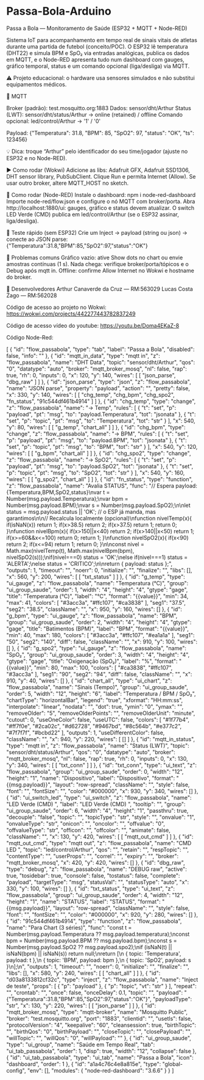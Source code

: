 # Passa-Bola-Arduino
Passa a Bola — Monitoramento de Saúde (ESP32 + MQTT + Node-RED)

Sistema IoT para acompanhamento em tempo real de sinais vitais de atletas durante uma partida de futebol (conceito/POC). O ESP32 lê temperatura (DHT22) e simula BPM e SpO₂ via entradas analógicas, publica os dados em MQTT, e o Node-RED apresenta tudo num dashboard com gauges, gráfico temporal, status e um comando opcional (liga/desliga) via MQTT.

⚠️ Projeto educacional: o hardware usa sensores simulados e não substitui equipamentos médicos.

🔌 MQTT

Broker (padrão): test.mosquitto.org:1883
Dados: sensor/dht/Arthur
Status (LWT): sensor/dht/status/Arthur → online (retained) / offline
Comando opcional: led/control/Arthur → '1' / '0'

Payload:
{"Temperatura": 31.8, "BPM": 85, "SpO2": 97, "status": "OK", "ts": 123456}

💡 Dica: troque “Arthur” pelo identificador do seu time/jogador (ajuste no ESP32 e no Node-RED).

▶️ Como rodar (Wokwi)
Adicione as libs: Adafruit GFX, Adafruit SSD1306, DHT sensor library, PubSubClient.
Clique Run e permita Internet (Allow).
Se usar outro broker, altere MQTT_HOST no sketch.

🧭 Como rodar (Node-RED)
Instale o dashboard:
npm i node-red-dashboard
Importe node-red/flow.json e configure o nó MQTT com broker/porta.
Abra http://localhost:1880/ui: gauges, gráfico e status devem atualizar.
O switch LED Verde (CMD) publica em led/control/Arthur (se o ESP32 assinar, liga/desliga).

🧪 Teste rápido (sem ESP32)
Crie um Inject → payload (string ou json) → conecte ao JSON parse:
{"Temperatura":31.8,"BPM":85,"SpO2":97,"status":"OK"}

🐞 Problemas comuns
Gráfico vazio: ative Show dots no chart ou envie amostras contínuas (1 s).
Nada chega: verifique broker/porta/tópicos e o Debug após mqtt in.
Offline: confirme Allow Internet no Wokwi e hostname do broker.

👥 Desenvolvedores
Arthur Canaverde da Cruz — RM:563029
Lucas Costa Zago — RM:562028

Código de acesso ao projeto no Wokwi:
https://wokwi.com/projects/442277443782837249

Código de acesso vídeo do youtube:
https://youtu.be/Doma4EKaZ-8

Código Node-Red:

[
    {
        "id": "flow_passabola",
        "type": "tab",
        "label": "Passa a Bola",
        "disabled": false,
        "info": ""
    },
    {
        "id": "mqtt_in_data",
        "type": "mqtt in",
        "z": "flow_passabola",
        "name": "DHT Data",
        "topic": "sensor/dht/Arthur",
        "qos": "0",
        "datatype": "auto",
        "broker": "mqtt_broker_mosq",
        "nl": false,
        "rap": true,
        "rh": 0,
        "inputs": 0,
        "x": 120,
        "y": 140,
        "wires": [
            [
                "json_parse",
                "dbg_raw"
            ]
        ]
    },
    {
        "id": "json_parse",
        "type": "json",
        "z": "flow_passabola",
        "name": "JSON parse",
        "property": "payload",
        "action": "",
        "pretty": false,
        "x": 330,
        "y": 140,
        "wires": [
            [
                "chg_temp",
                "chg_bpm",
                "chg_spo2",
                "fn_status",
                "91c544df461b4914"
            ]
        ]
    },
    {
        "id": "chg_temp",
        "type": "change",
        "z": "flow_passabola",
        "name": "→ Temp",
        "rules": [
            {
                "t": "set",
                "p": "payload",
                "pt": "msg",
                "to": "payload.Temperatura",
                "tot": "jsonata"
            },
            {
                "t": "set",
                "p": "topic",
                "pt": "msg",
                "to": "Temperatura",
                "tot": "str"
            }
        ],
        "x": 540,
        "y": 80,
        "wires": [
            [
                "g_temp",
                "chart_all"
            ]
        ]
    },
    {
        "id": "chg_bpm",
        "type": "change",
        "z": "flow_passabola",
        "name": "→ BPM",
        "rules": [
            {
                "t": "set",
                "p": "payload",
                "pt": "msg",
                "to": "payload.BPM",
                "tot": "jsonata"
            },
            {
                "t": "set",
                "p": "topic",
                "pt": "msg",
                "to": "BPM",
                "tot": "str"
            }
        ],
        "x": 540,
        "y": 120,
        "wires": [
            [
                "g_bpm",
                "chart_all"
            ]
        ]
    },
    {
        "id": "chg_spo2",
        "type": "change",
        "z": "flow_passabola",
        "name": "→ SpO2",
        "rules": [
            {
                "t": "set",
                "p": "payload",
                "pt": "msg",
                "to": "payload.SpO2",
                "tot": "jsonata"
            },
            {
                "t": "set",
                "p": "topic",
                "pt": "msg",
                "to": "SpO2",
                "tot": "str"
            }
        ],
        "x": 540,
        "y": 160,
        "wires": [
            [
                "g_spo2",
                "chart_all"
            ]
        ]
    },
    {
        "id": "fn_status",
        "type": "function",
        "z": "flow_passabola",
        "name": "Avalia STATUS",
        "func": "// Espera payload: {Temperatura,BPM,SpO2,status}\nvar t = Number(msg.payload.Temperatura);\nvar bpm = Number(msg.payload.BPM);\nvar s = Number(msg.payload.SpO2);\n\nlet status = msg.payload.status || 'OK'; // o ESP já manda, mas garantimos\n\n// Recalcula localmente (opcional)\nfunction nivelTemp(x){ if(isNaN(x)) return 1; if(x>38.5) return 2; if(x>37.5) return 1; return 0; }\nfunction nivelBpm(x){ if(x>150||x<40) return 2; if(x>140||x<50) return 1; if(x>=60&&x<=100) return 0; return 1; }\nfunction nivelSpO2(x){ if(x<90) return 2; if(x<=94) return 1; return 0; }\n\nconst nivel = Math.max(nivelTemp(t), Math.max(nivelBpm(bpm), nivelSpO2(s)));\nif(nivel===0) status = 'OK';\nelse if(nivel===1) status = 'ALERTA';\nelse status = 'CRITICO';\n\nreturn { payload: status };",
        "outputs": 1,
        "timeout": "",
        "noerr": 0,
        "initialize": "",
        "finalize": "",
        "libs": [],
        "x": 560,
        "y": 200,
        "wires": [
            [
                "txt_status"
            ]
        ]
    },
    {
        "id": "g_temp",
        "type": "ui_gauge",
        "z": "flow_passabola",
        "name": "Temperatura (°C)",
        "group": "ui_group_saude",
        "order": 1,
        "width": "4",
        "height": "4",
        "gtype": "gage",
        "title": "Temperatura (°C)",
        "label": "°C",
        "format": "{{value}}",
        "min": 34,
        "max": 41,
        "colors": [
            "#3acc3a",
            "#ffc107",
            "#ca3838"
        ],
        "seg1": "37.5",
        "seg2": "38.5",
        "className": "",
        "x": 950,
        "y": 160,
        "wires": []
    },
    {
        "id": "g_bpm",
        "type": "ui_gauge",
        "z": "flow_passabola",
        "name": "BPM",
        "group": "ui_group_saude",
        "order": 2,
        "width": "4",
        "height": "4",
        "gtype": "gage",
        "title": "Batimentos (BPM)",
        "label": "BPM",
        "format": "{{value}}",
        "min": 40,
        "max": 180,
        "colors": [
            "#3acc3a",
            "#ffc107",
            "#ea1a1a"
        ],
        "seg1": "50",
        "seg2": "140",
        "diff": false,
        "className": "",
        "x": 910,
        "y": 100,
        "wires": []
    },
    {
        "id": "g_spo2",
        "type": "ui_gauge",
        "z": "flow_passabola",
        "name": "SpO₂",
        "group": "ui_group_saude",
        "order": 3,
        "width": "4",
        "height": "4",
        "gtype": "gage",
        "title": "Oxigenação (SpO₂)",
        "label": "%",
        "format": "{{value}}",
        "min": 80,
        "max": 100,
        "colors": [
            "#ca3838",
            "#ffc107",
            "#3acc3a"
        ],
        "seg1": "90",
        "seg2": "94",
        "diff": false,
        "className": "",
        "x": 910,
        "y": 40,
        "wires": []
    },
    {
        "id": "chart_all",
        "type": "ui_chart",
        "z": "flow_passabola",
        "name": "Sinais (Tempo)",
        "group": "ui_group_saude",
        "order": 5,
        "width": "12",
        "height": "6",
        "label": "Temperatura / BPM / SpO₂",
        "chartType": "horizontalBar",
        "legend": "true",
        "xformat": "HH:mm:ss",
        "interpolate": "linear",
        "nodata": "",
        "dot": true,
        "ymin": "0",
        "ymax": "",
        "removeOlder": "5",
        "removeOlderPoints": "",
        "removeOlderUnit": "minute",
        "cutout": 0,
        "useOneColor": false,
        "useUTC": false,
        "colors": [
            "#1f77b4",
            "#ff7f0e",
            "#2ca02c",
            "#d62728",
            "#9467bd",
            "#8c564b",
            "#e377c2",
            "#7f7f7f",
            "#bcbd22"
        ],
        "outputs": 1,
        "useDifferentColor": false,
        "className": "",
        "x": 940,
        "y": 220,
        "wires": [
            []
        ]
    },
    {
        "id": "mqtt_in_status",
        "type": "mqtt in",
        "z": "flow_passabola",
        "name": "Status (LWT)",
        "topic": "sensor/dht/status/Arthur",
        "qos": "0",
        "datatype": "auto",
        "broker": "mqtt_broker_mosq",
        "nl": false,
        "rap": true,
        "rh": 0,
        "inputs": 0,
        "x": 130,
        "y": 340,
        "wires": [
            [
                "txt_conn"
            ]
        ]
    },
    {
        "id": "txt_conn",
        "type": "ui_text",
        "z": "flow_passabola",
        "group": "ui_group_saude",
        "order": 0,
        "width": "12",
        "height": "1",
        "name": "Dispositivo",
        "label": "Dispositivo",
        "format": "{{msg.payload}}",
        "layout": "row-spread",
        "className": "",
        "style": false,
        "font": "",
        "fontSize": "",
        "color": "#000000",
        "x": 930,
        "y": 340,
        "wires": []
    },
    {
        "id": "ui_switch_led",
        "type": "ui_switch",
        "z": "flow_passabola",
        "name": "LED Verde (CMD) ",
        "label": "LED Verde (CMD) ",
        "tooltip": "",
        "group": "ui_group_saude",
        "order": 6,
        "width": "4",
        "height": "1",
        "passthru": true,
        "decouple": "false",
        "topic": "",
        "topicType": "str",
        "style": "",
        "onvalue": "1",
        "onvalueType": "str",
        "onicon": "",
        "oncolor": "",
        "offvalue": "0",
        "offvalueType": "str",
        "officon": "",
        "offcolor": "",
        "animate": false,
        "className": "",
        "x": 130,
        "y": 420,
        "wires": [
            [
                "mqtt_out_cmd"
            ]
        ]
    },
    {
        "id": "mqtt_out_cmd",
        "type": "mqtt out",
        "z": "flow_passabola",
        "name": "CMD LED ",
        "topic": "led/control/Arthur",
        "qos": "",
        "retain": "",
        "respTopic": "",
        "contentType": "",
        "userProps": "",
        "correl": "",
        "expiry": "",
        "broker": "mqtt_broker_mosq",
        "x": 420,
        "y": 420,
        "wires": []
    },
    {
        "id": "dbg_raw",
        "type": "debug",
        "z": "flow_passabola",
        "name": "DEBUG raw",
        "active": true,
        "tosidebar": true,
        "console": false,
        "tostatus": false,
        "complete": "payload",
        "targetType": "msg",
        "statusVal": "",
        "statusType": "auto",
        "x": 330,
        "y": 100,
        "wires": []
    },
    {
        "id": "txt_status",
        "type": "ui_text",
        "z": "flow_passabola",
        "group": "ui_group_saude",
        "order": 4,
        "width": "12",
        "height": "1",
        "name": "STATUS",
        "label": "STATUS",
        "format": "{{msg.payload}}",
        "layout": "row-spread",
        "className": "",
        "style": false,
        "font": "",
        "fontSize": "",
        "color": "#000000",
        "x": 920,
        "y": 280,
        "wires": []
    },
    {
        "id": "91c544df461b4914",
        "type": "function",
        "z": "flow_passabola",
        "name": "Para Chart (3 séries)",
        "func": "const t   = Number(msg.payload.Temperatura ?? msg.payload.temperatura);\nconst bpm = Number(msg.payload.BPM         ?? msg.payload.bpm);\nconst s   = Number(msg.payload.SpO2        ?? msg.payload.spo2);\nif (isNaN(t) || isNaN(bpm) || isNaN(s)) return null;\nreturn [\n  { topic: 'Temperatura', payload: t },\n  { topic: 'BPM',         payload: bpm },\n  { topic: 'SpO2',        payload: s }\n];\n",
        "outputs": 1,
        "timeout": "",
        "noerr": 0,
        "initialize": "",
        "finalize": "",
        "libs": [],
        "x": 580,
        "y": 240,
        "wires": [
            [
                "chart_all"
            ]
        ]
    },
    {
        "id": "d03a8133812cf32c",
        "type": "inject",
        "z": "flow_passabola",
        "name": "Inject de teste",
        "props": [
            {
                "p": "payload"
            },
            {
                "p": "topic",
                "vt": "str"
            }
        ],
        "repeat": "",
        "crontab": "",
        "once": false,
        "onceDelay": 0.1,
        "topic": "",
        "payload": "{\"Temperatura\":31.8,\"BPM\":85,\"SpO2\":97,\"status\":\"OK\"}",
        "payloadType": "str",
        "x": 130,
        "y": 220,
        "wires": [
            [
                "json_parse"
            ]
        ]
    },
    {
        "id": "mqtt_broker_mosq",
        "type": "mqtt-broker",
        "name": "Mosquitto Public",
        "broker": "test.mosquitto.org",
        "port": "1883",
        "clientid": "",
        "usetls": false,
        "protocolVersion": "4",
        "keepalive": "60",
        "cleansession": true,
        "birthTopic": "",
        "birthQos": "0",
        "birthPayload": "",
        "closeTopic": "",
        "closePayload": "",
        "willTopic": "",
        "willQos": "0",
        "willPayload": ""
    },
    {
        "id": "ui_group_saude",
        "type": "ui_group",
        "name": "Saúde em Tempo Real",
        "tab": "ui_tab_passabola",
        "order": 1,
        "disp": true,
        "width": "12",
        "collapse": false
    },
    {
        "id": "ui_tab_passabola",
        "type": "ui_tab",
        "name": "Passa a Bola",
        "icon": "dashboard",
        "order": 1
    },
    {
        "id": "a1a4c76c4e8a815e",
        "type": "global-config",
        "env": [],
        "modules": {
            "node-red-dashboard": "3.6.6"
        }
    }
]
